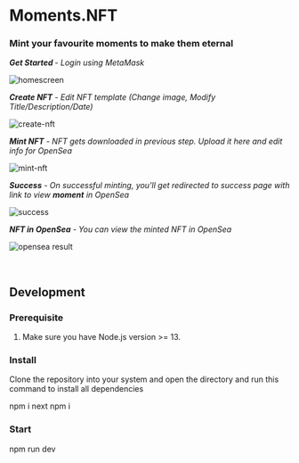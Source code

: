 # Moments.NFT

### Mint your favourite moments to make them eternal 

<p><i><b>Get Started </b> - Login using MetaMask</i></p>

![homescreen](https://user-images.githubusercontent.com/64327599/189872456-cf98719f-1f4b-42fb-b7f8-e2ba0671985b.png)

<p><i><b>Create NFT</b> - Edit NFT template (Change image, Modify Title/Description/Date)</i></p>

![create-nft](https://user-images.githubusercontent.com/64327599/189872497-1d0b80c4-fec5-49cd-af48-c08e353a0bf2.png)

<p><i><b>Mint NFT</b> - NFT gets downloaded in previous step. Upload it here and edit info for OpenSea</i></p>

![mint-nft](https://user-images.githubusercontent.com/64327599/189872518-9965393d-da42-47e8-af04-4cf402e03086.png)

<p><i><b>Success</b> - On successful minting, you'll get redirected to success page with link to view <b>moment</b> in OpenSea</i></p>

![success](https://user-images.githubusercontent.com/64327599/189872543-5d3e1344-86fb-43c3-859a-785acbfadb49.png)

<p><i><b>NFT in OpenSea</b> - You can view the minted NFT in OpenSea</i></p>

![opensea result](https://user-images.githubusercontent.com/64327599/189872576-301f21cd-ce35-4f30-a206-db15330faf86.png)


<br/>

## Development

### Prerequisite
1. Make sure you have Node.js version >= 13.

### Install
Clone the repository into your system and open the directory and run this command to install all dependencies


npm i next
npm i


 
### Start


npm run dev
